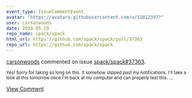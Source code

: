 ```yaml
---
event_type: IssueCommentEvent
avatar: "https://avatars.githubusercontent.com/u/11012397?"
user: carsonwoods
date: 2023-05-29
repo_name: spack/spack
html_url: https://github.com/spack/spack/pull/37363
repo_url: https://github.com/spack/spack
---
```


<a href='https://github.com/carsonwoods' target='_blank'>carsonwoods</a> commented on issue <a href='https://github.com/spack/spack/pull/37363' target='_blank'>spack/spack#37363</a>.

<small>Yes! Sorry for taking so long on this. It somehow slipped past my notifications. I'll take a look at this tomorrow once I'm back at my computer and can properly test this. ...</small>

<a href='https://github.com/spack/spack/pull/37363' target='_blank'>View Comment</a>
